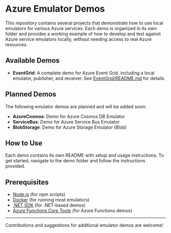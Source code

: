 # Azure Emulator Demos

This repository contains several projects that demonstrate how to use local emulators for various Azure services. Each demo is organized in its own folder and provides a working example of how to develop and test against Azure service emulators locally, without needing access to real Azure resources.

## Available Demos

- **EventGrid**: A complete demo for Azure Event Grid, including a local emulator, publisher, and receiver. See [EventGrid/README.md](./EventGrid/README.md) for details.

## Planned Demos

The following emulator demos are planned and will be added soon:

- **AzureCosmos**: Demo for Azure Cosmos DB Emulator
- **ServiceBus**: Demo for Azure Service Bus Emulator
- **BlobStorage**: Demo for Azure Storage Emulator (Blob)

## How to Use

Each demo contains its own README with setup and usage instructions. To get started, navigate to the demo folder and follow the instructions provided.

## Prerequisites

- [Node.js](https://nodejs.org/) (for npm scripts)
- [Docker](https://www.docker.com/products/docker-desktop/) (for running most emulators)
- [.NET SDK](https://dotnet.microsoft.com/download) (for .NET-based demos)
- [Azure Functions Core Tools](https://learn.microsoft.com/en-us/azure/azure-functions/functions-run-local) (for Azure Functions demos)

---

Contributions and suggestions for additional emulator demos are welcome! 